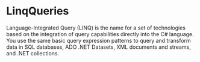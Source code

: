 # LinqQueries
Language-Integrated Query (LINQ) is the name for a set of technologies based on the integration of query capabilities directly into the C# language. You use the same basic query expression patterns to query and transform data in SQL databases, ADO .NET Datasets, XML documents and streams, and .NET collections.
